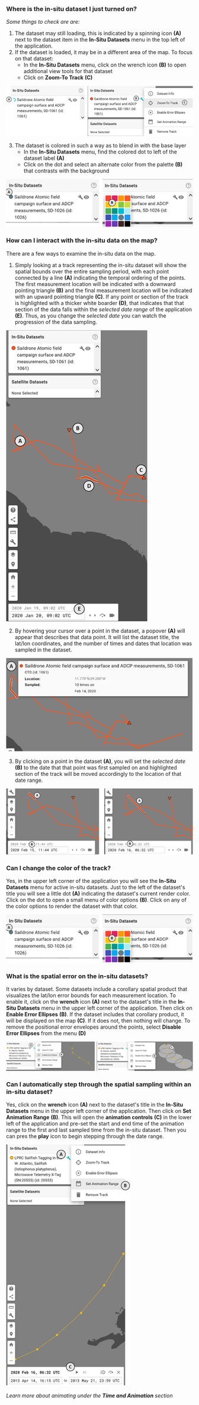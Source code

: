 ### Where is the in-situ dataset I just turned on?

_Some things to check are are:_

1. The dataset may still loading, this is indicated by a spinning icon **(A)** next to the dataset item in the **In-Situ Datasets** menu in the top left of the application.
2. If the dataset is loaded, it may be in a different area of the map. To focus on that dataset:
    - In the **In-Situ Datasets** menu, click on the wrench icon **(B)** to open additional view tools for that dataset
    - Click on **Zoom-To Track** **(C)**

<div class="helpContainer-image left">
<img src="img/mapping-insitu-fig1.png">
</div>

3. The dataset is colored in such a way as to blend in with the base layer
    - In the **In-Situ Datasets** menu, find the colored dot to left of the dataset label **(A)**
    - Click on the dot and select an alternate color from the palette **(B)** that contrasts with the background

<div class="helpContainer-image left">
<img src="img/mapping-insitu-fig2.png">
</div>

### How can I interact with the in-situ data on the map?

There are a few ways to examine the in-situ data on the map.

1. Simply looking at a track representing the in-situ dataset will show the spatial bounds over the entire sampling period, with each point connected by a line **(A)** indicating the temporal ordering of the points. The first measurement location will be indicated with a downward pointing triangle **(B)** and the final measurement location will be indicated with an upward pointing triangle **(C)**. If any point or section of the track is highlighted with a thicker white boarder **(D)**, that indicates that that section of the data falls within the _selected date range_ of the application **(E)**. Thus, as you change the _selected date_ you can watch the progression of the data sampling.

<div class="helpContainer-image left">
<img src="img/mapping-insitu-fig3.png">
</div>

2. By hovering your cursor over a point in the dataset, a popover **(A)** will appear that describes that data point. It will list the dataset title, the lat/lon coordinates, and the number of times and dates that location was sampled in the dataset.

<div class="helpContainer-image left">
<img src="img/mapping-insitu-fig4.png">
</div>

3. By clicking on a point in the dataset **(A)**, you will set the _selected date_ **(B)** to the date that that point was first sampled on and highlighted section of the track will be moved accordingly to the location of that date range.

<div class="helpContainer-image left">
<img src="img/mapping-insitu-fig5.png">
</div>

### Can I change the color of the track?

Yes, in the upper left corner of the application you will see the **In-Situ Datasets** menu for active in-situ datasets. Just to the left of the dataset's title you will see a little dot **(A)** indicating the dataset's current render color. Click on the dot to open a small menu of color options **(B)**. Click on any of the color options to render the dataset with that color.

<div class="helpContainer-image left">
<img src="img/mapping-insitu-fig6.png">
</div>

### What is the spatial error on the in-situ datasets?

It varies by dataset. Some datasets include a corollary spatial product that visualizes the lat/lon error bounds for each measurement location. To enable it, click on the **wrench** icon **(A)** next to the dataset's title in the **In-Situ Datasets** menu in the upper left corner of the application. Then click on **Enable Error Ellipses** **(B)**. If the dataset includes that corollary product, it will be displayed on the map **(C)**. If it does not, then nothing will change. To remove the positional error envelopes around the points, select **Disable Error Ellipses** from the menu **(D)**

<div class="helpContainer-image left">
<img src="img/mapping-insitu-fig7.png">
</div>

### Can I automatically step through the spatial sampling within an in-situ dataset?

Yes, click on the **wrench** icon **(A)** next to the dataset's title in the **In-Situ Datasets** menu in the upper left corner of the application. Then click on **Set Animation Range** **(B)**. This will open the **animation controls** **(C)** in the lower left of the application and pre-set the start and end time of the animation range to the first and last sampled time from the in-situ dataset. Then you can pres the **play** icon to begin stepping through the date range.

<div class="helpContainer-image left">
<img src="img/mapping-insitu-fig8.png">
</div>

_Learn more about animating under the **Time and Animation** section_

